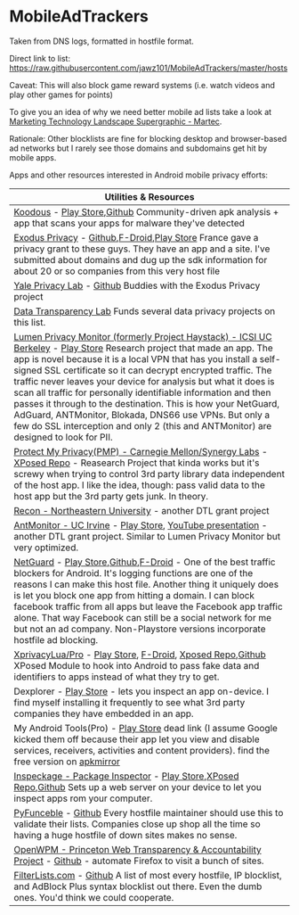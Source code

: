 # MobileAdTrackers
Taken from DNS logs, formatted in hostfile format.

Direct link to list:
https://raw.githubusercontent.com/jawz101/MobileAdTrackers/master/hosts

Caveat: This will also block game reward systems (i.e. watch videos and play other games for points)

To give you an idea of why we need better mobile ad lists take a look at [Marketing Technology Landscape Supergraphic - Martec](https://chiefmartec.com/2019/04/marketing-technology-landscape-supergraphic-2019/).

Rationale: Other blocklists are fine for blocking desktop and browser-based ad networks but I rarely see those domains and subdomains get hit by mobile apps.

Apps and other resources interested in Android mobile privacy efforts:

|Utilities & Resources|
|---|
|[Koodous](https://koodous.com/apks) - [Play Store](https://play.google.com/store/apps/details?id=com.koodous.android),[Github](https://github.com/Koodous) Community-driven apk analysis + app that scans your apps for malware they've detected|
|[Exodus Privacy](https://exodus-privacy.eu.org/) - [Github](https://github.com/Exodus-Privacy),[F-Droid](https://www.f-droid.org/en/packages/org.eu.exodus_privacy.exodusprivacy/),[Play Store](https://play.google.com/store/apps/details?id=org.eu.exodus_privacy.exodusprivacy) France gave a privacy grant to these guys.  They have an app and a site.  I've submitted about domains and dug up the sdk information for about 20 or so companies from this very host file|
|[Yale Privacy Lab](https://privacylab.yale.edu) - [Github](https://github.com/YalePrivacyLab) Buddies with the Exodus Privacy project|
|[Data Transparency Lab](http://datatransparencylab.org) Funds several data privacy projects on this list.|
|[Lumen Privacy Monitor (formerly Project Haystack) - ICSI UC Berkeley](https://www.haystack.mobi/) - [Play Store](https://play.google.com/store/apps/details?id=edu.berkeley.icsi.haystack) Research project that made an app.  The app is novel because it is a local VPN that has you install a self-signed SSL certificate so it can decrypt encrypted traffic.  The traffic never leaves your device for analysis but what it does is scan all traffic for personally identifiable information and then passes it through to the destination.  This is how your NetGuard, AdGuard, ANTMonitor, Blokada, DNS66 use VPNs.  But only a few do SSL interception and only 2 (this and ANTMonitor) are designed to look for PII.|
|[Protect My Privacy(PMP) - Carnegie Mellon/Synergy Labs](http://www.android.protectmyprivacy.org) - [XPosed Repo](http://repo.xposed.info/module/org.synergylabs.pmpandroid) - Reasearch Project that kinda works but it's screwy when trying to control 3rd party library data independent of the host app. I like the idea, though: pass valid data to the host app but the 3rd party gets junk.  In theory.|
|[Recon - Northeastern University](https://recon.meddle.mobi) - another DTL grant project|
|[AntMonitor - UC Irvine](http://antmonitor.calit2.uci.edu) - [Play Store](https://play.google.com/store/apps/details?id=edu.uci.calit2.anteatermo), [YouTube presentation](https://www.youtube.com/watch?v=fymI9uM7TFo) - another DTL grant project. Similar to Lumen Privacy Monitor but very optimized.|
|[NetGuard](https://www.netguard.me/) - [Play Store](https://play.google.com/store/apps/details?id=eu.faircode.netguard),[Github](https://github.com/M66B/NetGuard/releases),[F-Droid](https://f-droid.org/en/packages/eu.faircode.netguard/) - One of the best traffic blockers for Android.  It's logging functions are one of the reasons I can make this host file.  Another thing it uniquely does is let you block one app from hitting a domain.  I can block facebook traffic from all apps but leave the Facebook app traffic alone.  That way Facebook can still be a social network for me but not an ad company.  Non-Playstore versions incorporate hostfile ad blocking.|
|[XprivacyLua/Pro](https://lua.xprivacy.eu/) - [Play Store](https://play.google.com/store/apps/details?id=eu.faircode.xlua.pro), [F-Droid](https://f-droid.org/packages/eu.faircode.xlua/), [Xposed Repo](http://repo.xposed.info/module/eu.faircode.xlua),[Github](https://github.com/M66B/XPrivacyLua) XPosed Module to hook into Android to pass fake data and identifiers to apps instead of what they try to get.|
|Dexplorer - [Play Store](https://play.google.com/store/apps/details?id=com.dexplorer) - lets you inspect an app on-device.  I find myself installing it frequently to see what 3rd party companies they have embedded in an app.|
|My Android Tools(Pro) - [Play Store](https://play.google.com/store/apps/details?id=cn.wq.myandroidtoolspro) dead link (I assume Google kicked them off because their app let you view and disable services, receivers, activities and content providers). find the free version on [apkmirror](https://www.apkmirror.com/apk/wangqi/my-android-tools/)|
|[Inspeckage - Package Inspector](http://ac-pm.github.io/Inspeckage/) - [Play Store](https://play.google.com/store/apps/details?id=mobi.acpm.inspeckage),[XPosed Repo](http://repo.xposed.info/module/mobi.acpm.inspeckage),[Github](https://github.com/ac-pm/Inspeckage) Sets up a web server on your device to let you inspect apps rom your computer.|
|[PyFunceble](https://funilrys.github.io/PyFunceble/) - [Github](https://github.com/funilrys/PyFunceble) Every hostfile maintainer should use this to validate their lists.  Companies close up shop all the time so having a huge hostfile of down sites makes no sense.|
|[OpenWPM - Princeton Web Transparency & Accountability Project](https://webtap.princeton.edu) - [Github](https://github.com/citp/OpenWPM) - automate Firefox to visit a bunch of sites.|
|[FilterLists.com](https://filterlists.com) - [Github](https://github.com/collinbarrett/FilterLists) A list of most every hostfile, IP blocklist, and AdBlock Plus syntax blocklist out there. Even the dumb ones. You'd think we could cooperate.|

